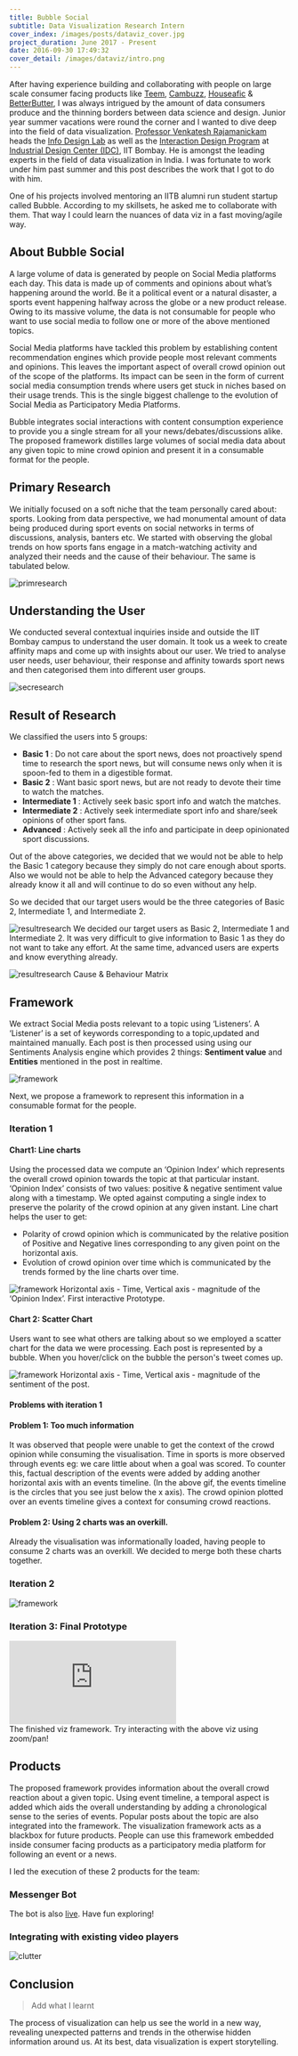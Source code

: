 ```yaml
---
title: Bubble Social
subtitle: Data Visualization Research Intern
cover_index: /images/posts/dataviz_cover.jpg
project_duration: June 2017 - Present
date: 2016-09-30 17:49:32
cover_detail: /images/dataviz/intro.png
---
```


After having experience building and collaborating with people on large scale consumer facing products like [Teem](/gsoc), [Cambuzz](/cambuzz), [Houseafic](/houseafic) & [BetterButter](/betterbutter), I was always intrigued by the amount of data consumers produce and the thinning borders between data science and design. Junior year summer vacations were round the corner and I wanted to dive deep into the field of data visualization. [Professor Venkatesh Rajamanickam](http://www.idc.iitb.ac.in/venkat/index.html) heads the [Info Design Lab](https://info-design-lab.github.io/) as well as the [Interaction Design Program](http://www.idc.iitb.ac.in/academics/interaction-design.html) at [Industrial Design Center (IDC)](http://www.idc.iitb.ac.in/), IIT Bombay. He is amongst the leading experts in the field of data visualization in India. I was fortunate to work under him past summer and this post describes the work that I got to do with him. 

One of his projects involved mentoring an IITB alumni run student startup called Bubble. According to my skillsets, he asked me to collaborate with them. That way I could learn the nuances of data viz in a fast moving/agile way. 

## About Bubble Social
A large volume of data is generated by people on Social Media platforms each day. This data is made up of comments and opinions about what’s happening around the world. Be it a political event or a natural disaster, a sports event happening halfway across the globe or a new product release. Owing to its massive volume, the data is not consumable for people who want to use social media to follow one or more of the above mentioned topics.

Social Media platforms have tackled this problem by establishing content recommendation engines which provide people most relevant comments and opinions. This leaves the important aspect of overall crowd opinion out of the scope of the platforms. Its impact can be seen in the form of current social media consumption trends where users get stuck in niches based on their usage trends. This is the single biggest challenge to the evolution of Social Media as Participatory Media Platforms.

Bubble integrates social interactions with content consumption experience to provide you a single stream for all your news/debates/discussions alike. The proposed framework distilles large volumes of social media data about any given topic to mine crowd opinion and present it in a consumable format for the people.

## Primary Research
We initially focused on a soft niche that the team personally cared about: sports. Looking from data perspective, we had monumental amount of data being produced during sport events on social networks in terms of discussions, analysis, banters etc. We started with observing the global trends on how sports fans engage in a match-watching activity and analyzed their needs and the cause of their behaviour. The same is tabulated below.

![primresearch](/images/dataviz/primresearch.jpg)

## Understanding the User
 
We conducted several contextual inquiries inside and outside the IIT Bombay campus to understand the user domain. It took us a week to create affinity maps and come up with insights about our user. We tried to analyse user needs, user behaviour, their response and affinity towards sport news and then categorised them into different user groups.

![secresearch](/images/dataviz/secresearch.jpg)


## Result of Research
We classified the users into 5 groups:
 
* **Basic 1** : Do not care about the sport news, does not proactively spend time to research the sport news, but will consume news only when it is spoon-fed to them in a digestible format.
* **Basic 2** : Want basic sport news, but are not ready to devote their time to watch the matches.
* **Intermediate 1** : Actively seek basic sport info and watch the matches.
* **Intermediate 2** : Actively seek intermediate sport info and share/seek opinions of other sport fans.
* **Advanced** : Actively seek all the info and participate in deep opinionated sport discussions.
 
Out of the above categories, we decided that we would not be able to help the Basic 1 category because they simply do not care enough about sports. Also we would not be able to help the Advanced category because they already know it all and will continue to do so even without any help.
 
So we decided that our target users would be the three categories of Basic 2, Intermediate 1, and Intermediate 2.


![resultresearch](/images/dataviz/resultresearch-1.jpg)
<span class="image-caption">We decided our target users as Basic 2, Intermediate 1 and Intermediate 2. It was very difficult to give information to Basic 1 as they do not want to take any effort. At the same time, advanced users are experts and know everything already.</span>

![resultresearch](/images/dataviz/resultresearch-2.jpg)
<span class="image-caption">Cause & Behaviour Matrix</span>


## Framework

We extract Social Media posts relevant to a topic using ‘Listeners’. A ‘Listener’ is a set of keywords corresponding to a topic,updated and maintained manually. Each post is then processed using using our Sentiments Analysis engine which provides 2 things: **Sentiment value** and **Entities** mentioned in the post in realtime. 


![framework](/images/dataviz/framework.jpg)

Next, we propose a framework to represent this information in a consumable format for the people. 

### Iteration 1

#### Chart1: Line charts

Using the processed data we compute an ‘Opinion Index’ which represents the overall crowd opinion towards the topic at that particular instant. ‘Opinion Index’ consists of two values: positive & negative sentiment value along with a timestamp. We opted against computing a single index to preserve the polarity of the crowd opinion at any given instant. Line chart helps the user to get: 
* Polarity of crowd opinion which is communicated by the relative position of Positive and Negative lines corresponding to any given point on the horizontal axis.
* Evolution of crowd opinion over time which is communicated by the trends formed by the line charts over time.

![framework](/images/dataviz/earlyviz.gif)
<span class="image-caption"> Horizontal axis - Time, Vertical axis -  magnitude of the ‘Opinion Index’. First interactive Prototype.</span>



#### Chart 2: Scatter Chart

Users want to see what others are talking about so we employed a scatter chart for the data we were processing. Each post is represented by a bubble. When you hover/click on the bubble the person's tweet comes up. 

![framework](/images/dataviz/scatterchart.png)
<span class="image-caption"> Horizontal axis - Time, Vertical axis -  magnitude of the sentiment of the post.</span>

#### Problems with iteration 1
#### Problem 1: Too much information
It was observed that people were unable to get the context of the crowd opinion while consuming the visualisation. Time in sports is more observed through events eg: we care little about when a goal was scored. To counter this, factual description of the events were added by adding another horizontal axis with an events timeline. (In the above gif, the events timeline is the circles that you see just below the x axis). The crowd opinion plotted over an events timeline gives a context for consuming crowd reactions. 

#### Problem 2: Using 2 charts was an overkill. 
Already the visualisation was informationally loaded, having people to consume 2 charts was an overkill. We decided to merge both these charts together. 


### Iteration 2
![framework](/images/dataviz/iter2.jpg)



### Iteration 3: Final Prototype
<div class="video-container">
	<iframe src="http://prastutkumar.design/idc-work-viz" frameborder="0" allowfullscreen></iframe>    
</div>
<span class="image-caption"> The finished viz framework. Try interacting with the above viz using zoom/pan! </span>

## Products

The proposed framework provides information about the overall crowd reaction about a given topic. Using event timeline, a temporal aspect is added which aids the overall understanding by adding a chronological sense to the series of events. Popular posts about the topic are also integrated into the framework. The visualization framework acts as a blackbox for future products. People can use this framework embedded inside consumer facing products as a participatory media platform for following an event or a news. 

I led the execution of these 2 products for the team:

### Messenger Bot


The bot is also [live](https://www.messenger.com/t/BubbbleBuzz). Have fun exploring!

### Integrating with existing video players
![clutter](/images/dataviz/videoviz.png)


## Conclusion
> Add what I learnt

The process of visualization can help us see the world in a new way, revealing unexpected patterns and trends in the otherwise hidden information around us. At its best, data visualization is expert storytelling.
